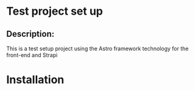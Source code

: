 # Test project set up

  ## Description:
  This is a test setup project using the Astro framework technology for the front-end and Strapi

# Installation

  

